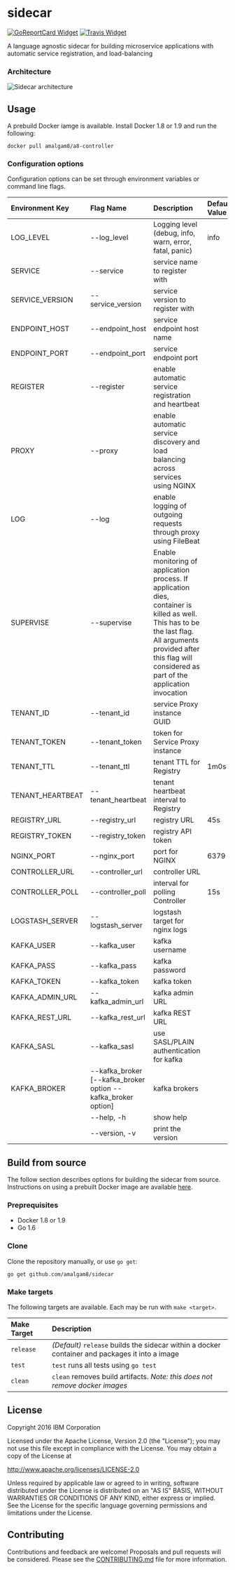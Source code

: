 # sidecar

[![GoReportCard Widget]][GoReportCard] [![Travis Widget]][Travis]

[GoReportCard]: https://goreportcard.com/report/github.com/amalgam8/sidecar
[GoReportCard Widget]: https://goreportcard.com/badge/github.com/amalgam8/sidecar
[Travis]: https://travis-ci.org/amalgam8/sidecar
[Travis Widget]: https://travis-ci.org/amalgam8/sidecar.svg?branch=master

A language agnostic sidecar for building microservice applications with
automatic service registration, and load-balancing

### Architecture

![Sidecar architecture](https://github.com/amalgam8/sidecar/blob/master/sidecar.jpg)

## Usage
A prebuild Docker iamge is available. Install Docker 1.8 or 1.9 and run the following:

```docker pull amalgam8/a8-controller```

### Configuration options
Configuration options can be set through environment variables or command line flags. 

| Environment Key | Flag Name                   | Description | Default Value |
|:----------------|:----------------------------|:------------|:--------------|
| LOG_LEVEL | --log_level | Logging level (debug, info, warn, error, fatal, panic) | info |
| SERVICE | --service | service name to register with | |
| SERVICE_VERSION | --service_version | service version to register with |  |
| ENDPOINT_HOST | --endpoint_host | service endpoint host name |  |
| ENDPOINT_PORT | --endpoint_port | service endpoint port | |
| REGISTER | --register | enable automatic service registration and heartbeat |  |
| PROXY | --proxy | enable automatic service discovery and load balancing across services using NGINX |  |
| LOG | --log | enable logging of outgoing requests through proxy using FileBeat |  |
| SUPERVISE | --supervise | Enable monitoring of application process. If application dies, container is killed as well. This has to be the last flag. All arguments provided after this flag will considered as part of the application invocation |  |
| TENANT_ID | --tenant_id | service Proxy instance GUID |  |
| TENANT_TOKEN | --tenant_token | token for Service Proxy instance |  |
| TENANT_TTL | --tenant_ttl | tenant TTL for Registry | 1m0s |
| TENANT_HEARTBEAT | --tenant_heartbeat | tenant heartbeat interval to Registry |  |
| REGISTRY_URL | --registry_url | registry URL | 45s |
| REGISTRY_TOKEN | --registry_token | registry API token | |
| NGINX_PORT | --nginx_port | port for NGINX | 6379 |
| CONTROLLER_URL | --controller_url | controller URL |  |
| CONTROLLER_POLL | --controller_poll | interval for polling Controller | 15s |
| LOGSTASH_SERVER | --logstash_server | logstash target for nginx logs |  |
| KAFKA_USER | --kafka_user | kafka username |  |
| KAFKA_PASS | --kafka_pass | kafka password |  |
| KAFKA_TOKEN | --kafka_token | kafka token |  |
| KAFKA_ADMIN_URL | --kafka_admin_url | kafka admin URL |  |
| KAFKA_REST_URL | --kafka_rest_url | kafka REST URL |  |
| KAFKA_SASL | --kafka_sasl | use SASL/PLAIN authentication for kafka |  |
| KAFKA_BROKER | --kafka_broker [--kafka_broker option --kafka_broker option] | kafka brokers |  |
|  | --help, -h | show help | |
|  | --version, -v | print the version | |

## Build from source
The follow section describes options for building the sidecar from source. Instructions on using a prebuilt Docker image are available [here](https://github.com/amalgam8/sidecar#usage).

### Preprequisites
* Docker 1.8 or 1.9
* Go 1.6

### Clone

Clone the repository manually, or use `go get`:

```go get github.com/amalgam8/sidecar```

### Make targets
The following targets are available. Each may be run with `make <target>`.

| Make Target      | Description |
|:-----------------|:------------|
| `release`        | *(Default)* `release` builds the sidecar within a docker container and packages it into a image |
| `test`           | `test` runs all tests using `go test` |
| `clean`          | `clean` removes build artifacts. *Note: this does not remove docker images* |

## License
Copyright 2016 IBM Corporation

Licensed under the Apache License, Version 2.0 (the "License"); you may not use this file except in compliance with the License. You may obtain a copy of the License at

http://www.apache.org/licenses/LICENSE-2.0

Unless required by applicable law or agreed to in writing, software distributed under the License is distributed on an "AS IS" BASIS, WITHOUT WARRANTIES OR CONDITIONS OF ANY KIND, either express or implied. See the License for the specific language governing permissions and limitations under the License.

## Contributing

Contributions and feedback are welcome! 
Proposals and pull requests will be considered. Please see the
[CONTRIBUTING.md](https://github.com/amalgam8/controller/blob/master/CONTRIBUTING.md)
file for more information.

